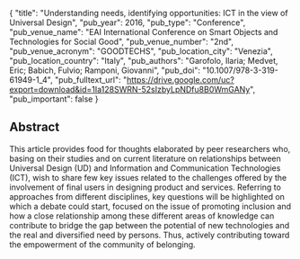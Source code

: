 {
  "title": "Understanding needs, identifying opportunities: ICT in the view of Universal Design",
  "pub_year": 2016,
  "pub_type": "Conference",
  "pub_venue_name": "EAI International Conference on Smart Objects and Technologies for Social Good",
  "pub_venue_number": "2nd",
  "pub_venue_acronym": "GOODTECHS",
  "pub_location_city": "Venezia",
  "pub_location_country": "Italy",
  "pub_authors": "Garofolo, Ilaria; Medvet, Eric; Babich, Fulvio; Ramponi, Giovanni",
  "pub_doi": "10.1007/978-3-319-61949-1_4",
  "pub_fulltext_url": "https://drive.google.com/uc?export=download&id=1Ia128SWRN-52sIzbyLpNDfu8B0WmGANy",
  "pub_important": false
}

## Abstract
This article provides food for thoughts elaborated by peer researchers who, basing on their studies and on current literature on relationships between Universal Design (UD) and Information and Communication Technologies (ICT), wish to share few key issues related to the challenges offered by the involvement of final users in designing product and services. Referring to approaches from different disciplines, key questions will be highlighted on which a debate could start, focused on the issue of promoting inclusion and how a close relationship among these different areas of knowledge can contribute to bridge the gap between the potential of new technologies and the real and diversified need by persons. Thus, actively contributing toward the empowerment of the community of belonging.
